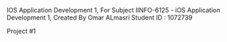 IOS Application Development 1,
For Subject IINFO-6125 - iOS Application Development 1, Created By Omar ALmasri Student ID : 1072739

Project #1